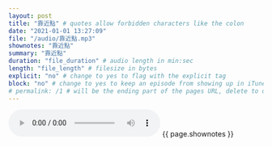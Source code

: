 ```yaml
---
layout: post
title: "靠近點" # quotes allow forbidden characters like the colon
date: "2021-01-01 13:27:09"
file: "/audio/靠近點.mp3"
shownotes: "靠近點"
summary: "靠近點"
duration: "file_duration" # audio length in min:sec
length: "file_length" # filesize in bytes
explicit: "no" # change to yes to flag with the explicit tag
block: "no" # change to yes to keep an episode from showing up in iTunes
# permalink: /1 # will be the ending part of the pages URL, delete to default to the title
---
```


<audio controls>
<source src="{{site.url}}{{site.baseurl}}{{ page.file }}" type="audio/x-mp3">
Your browser does not support the audio element.
</audio>
{{ page.shownotes }}
